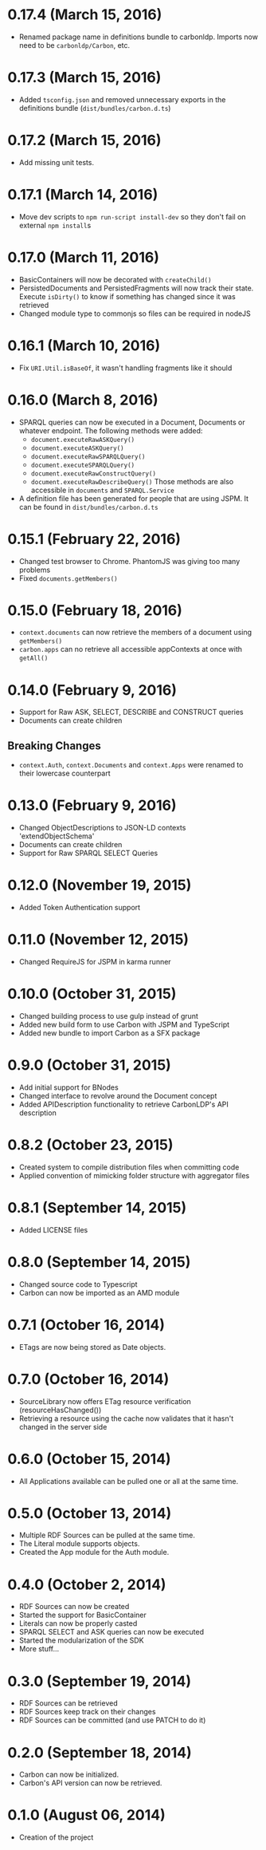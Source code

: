 # 0.17.4 (March 15, 2016)
* Renamed package name in definitions bundle to carbonldp. Imports now need to be `carbonldp/Carbon`, etc.

# 0.17.3 (March 15, 2016)
* Added `tsconfig.json` and removed unnecessary exports in the definitions bundle (`dist/bundles/carbon.d.ts`)

# 0.17.2 (March 15, 2016)
* Add missing unit tests.

# 0.17.1 (March 14, 2016)
* Move dev scripts to `npm run-script install-dev` so they don't fail on external `npm install`s

# 0.17.0 (March 11, 2016)
* BasicContainers will now be decorated with `createChild()`
* PersistedDocuments and PersistedFragments will now track their state. Execute `isDirty()` to know if something has changed since it was retrieved
* Changed module type to commonjs so files can be required in nodeJS

# 0.16.1 (March 10, 2016)
* Fix `URI.Util.isBaseOf`, it wasn't handling fragments like it should

# 0.16.0 (March 8, 2016)
* SPARQL queries can now be executed in a Document, Documents or whatever endpoint. The following methods were added:
    * `document.executeRawASKQuery()`
    * `document.executeASKQuery()`
    * `document.executeRawSPARQLQuery()`
    * `document.executeSPARQLQuery()`
    * `document.executeRawConstructQuery()`
    * `document.executeRawDescribeQuery()`
    Those methods are also accessible in `documents` and `SPARQL.Service`
* A definition file has been generated for people that are using JSPM. It can be found in `dist/bundles/carbon.d.ts`

# 0.15.1 (February 22, 2016)
* Changed test browser to Chrome. PhantomJS was giving too many problems
* Fixed `documents.getMembers()`

# 0.15.0 (February 18, 2016)
* `context.documents` can now retrieve the members of a document using `getMembers()`
* `carbon.apps` can no retrieve all accessible appContexts at once with `getAll()`

# 0.14.0 (February 9, 2016)
* Support for Raw ASK, SELECT, DESCRIBE and CONSTRUCT queries
* Documents can create children
## Breaking Changes
* `context.Auth`, `context.Documents` and `context.Apps` were renamed to their lowercase counterpart

# 0.13.0 (February 9, 2016)
* Changed ObjectDescriptions to JSON-LD contexts 'extendObjectSchema'
* Documents can create children
* Support for Raw SPARQL SELECT Queries

# 0.12.0 (November 19, 2015)
* Added Token Authentication support

# 0.11.0 (November 12, 2015)
* Changed RequireJS for JSPM in karma runner

# 0.10.0 (October 31, 2015)
* Changed building process to use gulp instead of grunt
* Added new build form to use Carbon with JSPM and TypeScript
* Added new bundle to import Carbon as a SFX package

# 0.9.0 (October 31, 2015)
* Add initial support for BNodes
* Changed interface to revolve around the Document concept
* Added APIDescription functionality to retrieve CarbonLDP's API description

# 0.8.2 (October 23, 2015)
* Created system to compile distribution files when committing code
* Applied convention of mimicking folder structure with aggregator files

# 0.8.1 (September 14, 2015)
* Added LICENSE files

# 0.8.0 (September 14, 2015)
* Changed source code to Typescript
* Carbon can now be imported as an AMD module

# 0.7.1 (October 16, 2014)
* ETags are now being stored as Date objects.

# 0.7.0 (October 16, 2014)
* SourceLibrary now offers ETag resource verification (resourceHasChanged())
* Retrieving a resource using the cache now validates that it hasn't changed in the server side

# 0.6.0 (October 15, 2014)
* All Applications available can be pulled one or all at the same time.

# 0.5.0 (October 13, 2014)
* Multiple RDF Sources can be pulled at the same time.
* The Literal module supports objects.
* Created the App module for the Auth module.

# 0.4.0 (October 2, 2014)
* RDF Sources can now be created
* Started the support for BasicContainer
* Literals can now be properly casted
* SPARQL SELECT and ASK queries can now be executed
* Started the modularization of the SDK
* More stuff...

# 0.3.0 (September 19, 2014)
* RDF Sources can be retrieved
* RDF Sources keep track on their changes
* RDF Sources can be committed (and use PATCH to do it)

# 0.2.0 (September 18, 2014)
* Carbon can now be initialized.
* Carbon's API version can now be retrieved.

# 0.1.0 (August 06, 2014)
* Creation of the project